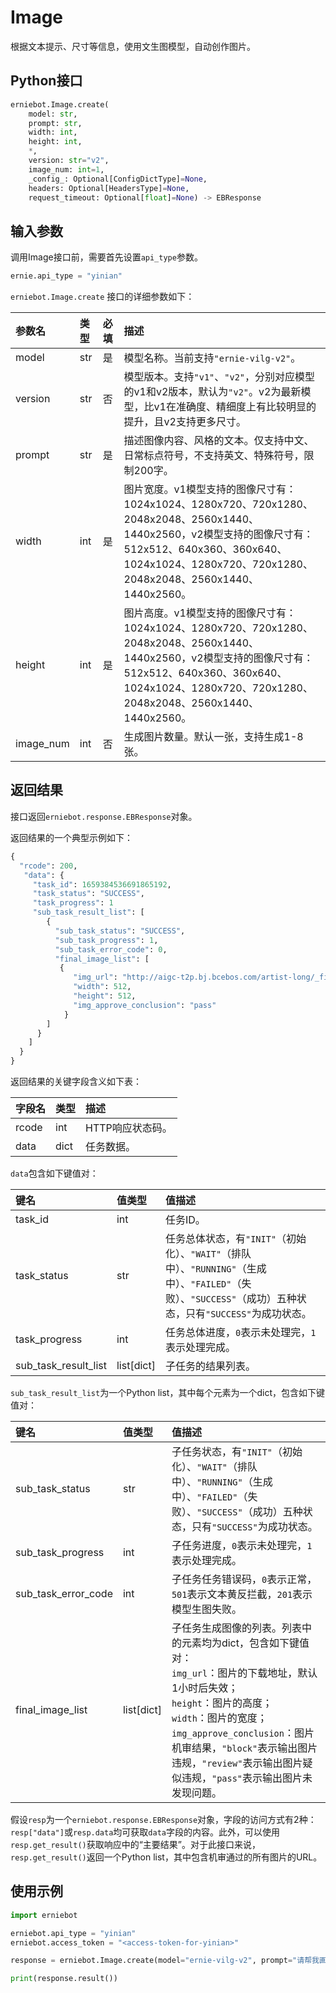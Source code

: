 # Image

根据文本提示、尺寸等信息，使用文生图模型，自动创作图片。

## Python接口

```{.py .copy}
erniebot.Image.create(
    model: str,
    prompt: str,
    width: int,
    height: int,
    *,
    version: str="v2",
    image_num: int=1,
    _config_: Optional[ConfigDictType]=None,
    headers: Optional[HeadersType]=None,
    request_timeout: Optional[float]=None) -> EBResponse
```

## 输入参数

调用Image接口前，需要首先设置`api_type`参数。

```{.py .copy}
ernie.api_type = "yinian"
```

`erniebot.Image.create` 接口的详细参数如下：

| 参数名 | 类型 | 必填 | 描述 |
| :----- | :----- | :----- | :----- |
| model | str  | 是 | 模型名称。当前支持`"ernie-vilg-v2"`。|
| version | str | 否 | 模型版本。支持`"v1"`、`"v2"`，分别对应模型的v1和v2版本，默认为`"v2"`。v2为最新模型，比v1在准确度、精细度上有比较明显的提升，且v2支持更多尺寸。 |
| prompt | str | 是 | 描述图像内容、风格的文本。仅支持中文、日常标点符号，不支持英文、特殊符号，限制200字。 |
| width | int | 是 | 图片宽度。v1模型支持的图像尺寸有：1024x1024、1280x720、720x1280、2048x2048、2560x1440、1440x2560，v2模型支持的图像尺寸有：512x512、640x360、360x640、1024x1024、1280x720、720x1280、2048x2048、2560x1440、1440x2560。 |
| height | int | 是 | 图片高度。v1模型支持的图像尺寸有：1024x1024、1280x720、720x1280、2048x2048、2560x1440、1440x2560，v2模型支持的图像尺寸有：512x512、640x360、360x640、1024x1024、1280x720、720x1280、2048x2048、2560x1440、1440x2560。 |
| image_num | int | 否 | 生成图片数量。默认一张，支持生成1-8张。 |

## 返回结果

接口返回`erniebot.response.EBResponse`对象。

返回结果的一个典型示例如下：

```python
{
  "rcode": 200,
   "data": {
     "task_id": 1659384536691865192,
     "task_status": "SUCCESS",
     "task_progress": 1
     "sub_task_result_list": [
        {
          "sub_task_status": "SUCCESS",
          "sub_task_progress": 1,
          "sub_task_error_code": 0,
          "final_image_list": [
           {  
              "img_url": "http://aigc-t2p.bj.bcebos.com/artist-long/_final.png?02d252c87b91ed3b2f6327db0",
              "width": 512,
              "height": 512,
              "img_approve_conclusion": "pass"
            }
        ]
      }
    ]
  }
}
```

返回结果的关键字段含义如下表：

| 字段名 | 类型 | 描述  |
| :--- | :---- | :---- |
| rcode | int | HTTP响应状态码。 |
| data | dict | 任务数据。 |

`data`包含如下键值对：

| 键名  | 值类型 | 值描述  |
| :--- | :---- | :---- |
| task_id | int | 任务ID。 |
| task_status | str | 任务总体状态，有`"INIT"`（初始化）、`"WAIT"`（排队中）、`"RUNNING"`（生成中）、`"FAILED"`（失败）、`"SUCCESS"`（成功）五种状态，只有`"SUCCESS"`为成功状态。 |
| task_progress | int | 任务总体进度，`0`表示未处理完，`1`表示处理完成。 |
| sub_task_result_list | list[dict] | 子任务的结果列表。 |

`sub_task_result_list`为一个Python list，其中每个元素为一个dict，包含如下键值对：

| 键名  | 值类型 | 值描述  |
| :--- | :---- | :---- |
| sub_task_status | str | 子任务状态，有`"INIT"`（初始化）、`"WAIT"`（排队中）、`"RUNNING"`（生成中）、`"FAILED"`（失败）、`"SUCCESS"`（成功）五种状态，只有`"SUCCESS"`为成功状态。 |
| sub_task_progress | int | 子任务进度，`0`表示未处理完，`1`表示处理完成。 |
| sub_task_error_code | int | 子任务任务错误码，`0`表示正常，`501`表示文本黄反拦截，`201`表示模型生图失败。 |
| final_image_list | list[dict] | 子任务生成图像的列表。列表中的元素均为dict，包含如下键值对： <br>`img_url`：图片的下载地址，默认1小时后失效； <br>`height`：图片的高度； <br>`width`：图片的宽度； <br>`img_approve_conclusion`：图片机审结果，`"block"`表示输出图片违规，`"review"`表示输出图片疑似违规，`"pass"`表示输出图片未发现问题。 |

假设`resp`为一个`erniebot.response.EBResponse`对象，字段的访问方式有2种：`resp["data"]`或`resp.data`均可获取`data`字段的内容。此外，可以使用`resp.get_result()`获取响应中的“主要结果”。对于此接口来说，`resp.get_result()`返回一个Python list，其中包含机审通过的所有图片的URL。

## 使用示例

```{.py .copy}
import erniebot

erniebot.api_type = "yinian"
erniebot.access_token = "<access-token-for-yinian>"

response = erniebot.Image.create(model="ernie-vilg-v2", prompt="请帮我画一只可爱的大猫咪", width=512, height=512, version="v2", image_num=1)

print(response.result())
```
